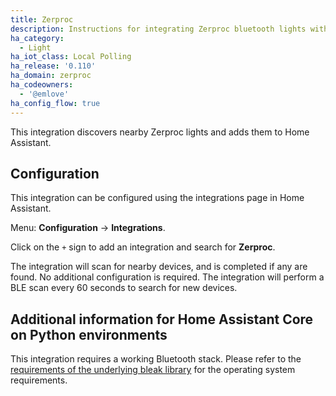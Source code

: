```yaml
---
title: Zerproc
description: Instructions for integrating Zerproc bluetooth lights within Home Assistant.
ha_category:
  - Light
ha_iot_class: Local Polling
ha_release: '0.110'
ha_domain: zerproc
ha_codeowners:
  - '@emlove'
ha_config_flow: true
---
```


This integration discovers nearby Zerproc lights and adds them to Home Assistant.

## Configuration

This integration can be configured using the integrations page in Home Assistant.

Menu: **Configuration** -> **Integrations**.

Click on the `+` sign to add an integration and search for **Zerproc**.

The integration will scan for nearby devices, and is completed if any are found. No additional configuration is required. The integration will perform a BLE scan every 60 seconds to search for new devices.

## Additional information for Home Assistant Core on Python environments

This integration requires a working Bluetooth stack. Please refer to the [requirements of the underlying bleak library](https://bleak.readthedocs.io/en/latest/backends/index.html) for the operating system requirements.
